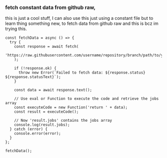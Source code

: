 ### fetch constant data from github raw,
this is just a cool stuff, I can also use this just using a constant file but to learn thing something new, to fetch data from github raw and this is bcz im trying this.

``` 
const fetchData = async () => {
  try {
    const response = await fetch(
      'https://raw.githubusercontent.com/username/repository/branch/path/to/your/file.ts'
    );

    if (!response.ok) {
      throw new Error(`Failed to fetch data: ${response.status} ${response.statusText}`);
    }

    const data = await response.text();

    // Use eval or Function to execute the code and retrieve the jobs array
    const executeCode = new Function('return ' + data);
    const result = executeCode();

    // Now 'result.jobs' contains the jobs array
    console.log(result.jobs);
  } catch (error) {
    console.error(error);
  }
};

fetchData();
